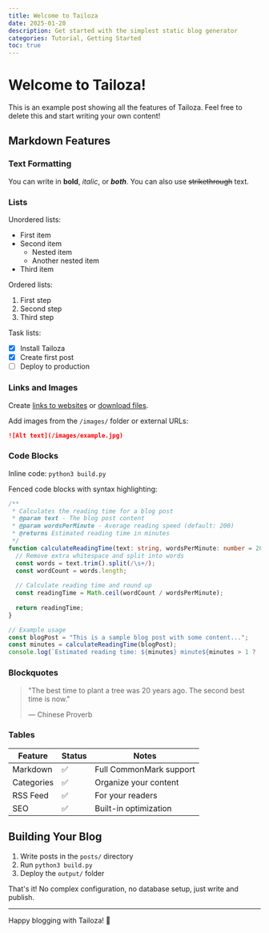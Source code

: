 ```yaml
---
title: Welcome to Tailoza
date: 2025-01-20
description: Get started with the simplest static blog generator
categories: Tutorial, Getting Started
toc: true
---
```


# Welcome to Tailoza!

This is an example post showing all the features of Tailoza. Feel free to delete this and start writing your own content!

## Markdown Features

### Text Formatting

You can write in **bold**, *italic*, or ***both***. You can also use ~~strikethrough~~ text.

### Lists

Unordered lists:
- First item
- Second item
  - Nested item
  - Another nested item
- Third item

Ordered lists:
1. First step
2. Second step
3. Third step

Task lists:
- [x] Install Tailoza
- [x] Create first post
- [ ] Deploy to production

### Links and Images

Create [links to websites](https://github.com/impish0/Tailoza) or [download files](/documents/guide.pdf).

Add images from the `/images/` folder or external URLs:
```markdown
![Alt text](/images/example.jpg)
```

### Code Blocks

Inline code: `python3 build.py`

Fenced code blocks with syntax highlighting:

```typescript
/**
 * Calculates the reading time for a blog post
 * @param text - The blog post content
 * @param wordsPerMinute - Average reading speed (default: 200)
 * @returns Estimated reading time in minutes
 */
function calculateReadingTime(text: string, wordsPerMinute: number = 200): number {
  // Remove extra whitespace and split into words
  const words = text.trim().split(/\s+/);
  const wordCount = words.length;
  
  // Calculate reading time and round up
  const readingTime = Math.ceil(wordCount / wordsPerMinute);
  
  return readingTime;
}

// Example usage
const blogPost = "This is a sample blog post with some content...";
const minutes = calculateReadingTime(blogPost);
console.log(`Estimated reading time: ${minutes} minute${minutes > 1 ? 's' : ''}`);
```

### Blockquotes

> "The best time to plant a tree was 20 years ago. The second best time is now."
> 
> — Chinese Proverb

### Tables

| Feature | Status | Notes |
|---------|--------|-------|
| Markdown | ✅ | Full CommonMark support |
| Categories | ✅ | Organize your content |
| RSS Feed | ✅ | For your readers |
| SEO | ✅ | Built-in optimization |

## Building Your Blog

1. Write posts in the `posts/` directory
2. Run `python3 build.py`
3. Deploy the `output/` folder

That's it! No complex configuration, no database setup, just write and publish.

---

Happy blogging with Tailoza! 🎨